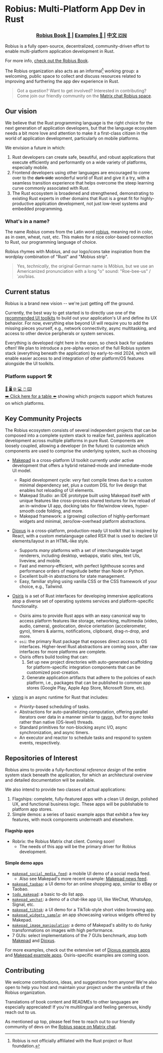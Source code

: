 # Robius: Multi-Platform App Dev in Rust

<div align="center">
  <h3>
    <a href="https://project-robius.github.io/book/"> Robius Book 📖 </a>
    <span> | </span>
    <!-- <a href="https://dioxuslabs.com"> Website </a>
    <span> | </span> -->
    <a href="#simple-demo-apps"> Examples 📄 </a>
    <span> | </span>
    <a href="https://github.com/project-robius/.github/blob/main/profile/README.ZH_CN.md"> 中文 🇨🇳 </a>
  </h3>
</div>

Robius is a fully open-source, decentralized, community-driven effort to enable multi-platform application development in Rust.

For more info, [check out the Robius Book][robius_book].

The Robius organization also acts as an informal[^1] working group: a welcoming, public space to collect and discuss resources related to improving and furthering the app dev experience in Rust.

[^1]: Robius is not officially affiliated with the Rust project or Rust foundation.

> Got a question? Want to get involved? Interested in contributing?    
> Come join our friendly community on the [Matrix chat Robius space](https://matrix.to/#/#robius:matrix.org).


## Our vision

We believe that the Rust programming language is the right choice for the next generation of application developers,
but that the language ecosystem needs a bit more love and attention to make it a first-class citizen in the world of application development, particularly on mobile platforms.

We envision a future in which:
1. Rust developers can create safe, beautiful, and robust applications that execute efficiently and performantly on a wide variety of platforms, especially mobile.
2. Frontend developers using other languages are encouraged to come over to the ~~dark side~~ wonderful world of Rust and give it a try, with a seamless transition experience that helps overcome the steep learning curve commonly associated with Rust.
3. The Rust ecosystem is broadened and strengthened, demonstrating to existing Rust experts in other domains that Rust is a great fit for highly-productive application development, not just low-level systems and embedded programming.


### What's in a name?
The name *Robius* comes from the Latin word [robius](http://latin-dictionary.net/definition/33662/robius-robia-robium), meaning red in color, as in oxen, wheat, rust, etc.
This makes for a nice color-based connection to Rust, our programming language of choice.

Robius rhymes with Mobius, and our logo/icons take inspiration from the wordplay combination of "Rust" and "Mobius strip". 

> Yes, *technically*, the original German name is Möbius, but we use an Americanized pronunciation with a long "o" sound: "Roe-bee-us" / ˈɹoʊˈbiəs.


## Current status
Robius is a brand new vision -- we're just getting off the ground.

Currently, the best way to get started is to directly use one of the [recommended UI toolkits](#key-community-members) to build out your application's UI and define its UX behavior.
For now, everything else beyond UI will require you to add the missing pieces yourself, e.g., network connectivity, async multitasking, and access to other device peripherals or system services. 

Everything is developed right here in the open, so check back for updates often!
We plan to introduce a pre-alpha version of the full Robius system stack (everything beneath the application) by early-to-mid 2024, which will enable easier access to and integration of other platform/OS features alongside the UI toolkits.


### Platform support 🛠️

[📲 🖥️ 🌐 💻 🖱️ ⌨️ <br> ➡️ Click here for a table ⬅️](https://project-robius.github.io/book/status.html#platform-support) showing which projects support which features on which platforms.


## Key Community Projects
The Robius ecosystem consists of several independent projects that can be composed into a complete system stack to realize fast, painless application development across multiple platforms in pure Rust.
Components are loosely coupled, allowing a developer (in the future) to customize which components are used to comprise the underlying system, such as choosing 

* [Makepad] is a cross-platform UI toolkit currently under active development that offers a hybrid retained-mode and immediate-mode UI model.
  * Rapid development cycle: *very* fast compile times due to a custom minimal dependency set, plus a custom DSL for live design that enables hot reloading of UI elements.
  * Makepad Studio: an IDE prototype built using Makepad itself with unique features like cross-process shared textures for live reload of an in-window UI app, docking tabs for file/window views, hyper-smooth code folding, and more.
  * Makepad framework: a (growing) collection of highly-performant widgets and minimal, zero/low-overhead platform abstractions.

* [Dioxus] is a cross-platform, production-ready UI toolkit that is inspired by React, with a custom metalanguage called RSX that is used to declare UI elements/layout in an HTML-like style.
  * Supports *many* platforms with a set of interchangeable target renderers, including desktop, webapps, static sites, text UIs, liveview, and mobile.
  * Fast and memory-efficient, with perfect lighthouse scores and performance orders of magnitude better than Node or Python.
  * Excellent built-in abstractions for state management.
  * Easy, familiar styling using vanilla CSS or the CSS framework of your choice, e.g., Tailwind.

* [Osiris] is a set of Rust interfaces for developing immersive applications atop a diverse set of operating systems services and platform-specific functionality.
  * Osiris aims to provide Rust apps with an easy canonical way to access platform features like storage, networking, multimedia (video, audio, camera), geolocation, device orientation (accelerometer, gyro), timers & alarms, notifications, clipboard, drag-n-drop, and more. 
  * `osi`: the primary Rust package that exposes direct access to OS interfaces. Higher-level Rust abstractions are coming soon, after raw interfaces for more platforms are complete.
  * Osiris offers build tooling that can:
    1. Set up new project directories with auto-generated scaffolding for platform-specific integration components that can be customized post-creation.
    2. Generate application artifacts that adhere to the policies of each platform, i.e., packages that can be published to common app stores (Google Play, Apple App Store, Microsoft Store, etc).

* [ylong] is an async runtime for Rust that includes:
  * *Priority*-based scheduling of tasks.
  * Abstractions for auto-parallelizing computation, offering parallel iterators over data in a manner similar to [rayon], but for *async tasks* rather than native (OS-level) threads.
  * Standard primitives for non-blocking async I/O, async synchronization, and async timers.
  * An executor and reactor to schedule tasks and respond to system events, respectively.



## Repositories of Interest

Robius aims to provide a fully-functional *reference design* of the entire system stack beneath the application, for which an architectural overview and detailed documentation will be available.

We also intend to provide two classes of actual applications:
1. Flagships: complete, fully-featured apps with a clean UI design, polished UX, and functional business logic. These apps will be publishable to platform app stores.
2. Simple demos: a series of basic example apps that exhibit a few key features, with mock components underneath and elsewhere.

#### Flagship apps
* Robrix: the Robius Matrix chat client.  Coming soon!
  * The needs of this app will be the primary driver for Robius development.

#### Simple demo apps
* [`makepad_social_media_feed`]: a mobile UI demo of a social media feed.
  * Also see Makepad's more recent example: [Makepad news feed](https://github.com/makepad/makepad/tree/master/examples/news_feed).
* [`makepad_taobao`]: a UI demo for an online shopping app, similar to eBay or Taobao.
* [`todo_makepad`]: a basic to-do list app.
* [`makepad_wechat`]: a demo of a chat-like app UI, like WeChat, WhatsApp, Signal, etc.
* [`makepad_tiktok`]: a UI demo for a TikTok-style short video browsing app.
* [`makepad_widgets_sample`]: an app showcasing various widgets offered by Makepad.
* [`makepad_image_manipulation`]: a demo of Makepad's ability to do funky transformations on images with high performance.
* 7 GUIs: select implementations of the 7 GUIs benchmark, atop both [Makepad](https://github.com/project-robius/makepad_7guis) and [Dioxus](https://github.com/project-robius/dioxus_7guis).


For more examples, check out the extensive set of [Dioxus example apps](https://github.com/DioxusLabs/example-projects) and [Makepad example apps](https://github.com/makepad/makepad/tree/master/examples). 
Osiris-specific examples are coming soon.



## Contributing
We welcome contributions, ideas, and suggestions from anyone! We're also open to help you host and maintain your project under the umbrella of the Robius organization.

Translations of book content and READMEs to other languages are especially appreciated! If you're multilingual and feeling generous, kindly reach out to us.

As mentioned up top, please feel free to reach out to our friendly community of devs on the [Robius space on Matrix chat](https://matrix.to/#/#robius:matrix.org).


<!-- Links below -->
[robius_book]: https://project-robius.github.io/book/
[Makepad]: https://makepad.nl/
[Makepad_github]: https://github.com/makepad/makepad
[Dioxus]: https://dioxuslabs.com/
[Dioxus_github]: https://github.com/DioxusLabs/dioxus
[Osiris]: https://github.com/osiris-apis
[ylong]: https://gitee.com/openharmony/commonlibrary_rust_ylong_runtime
[rayon]: https://crates.io/crates/rayon


[`makepad_social_media_feed`]: https://github.com/project-robius/makepad_social_media_feed
[`makepad_widgets_sample`]: https://github.com/project-robius/makepad_widgets_sample
[`makepad_taobao`]: https://github.com/project-robius/makepad_taobao
[`makepad_wechat`]: https://github.com/project-robius/makepad_wechat
[`todo_makepad`]: https://github.com/project-robius/todo_makepad
[`makepad_tiktok`]: https://github.com/project-robius/makepad_tiktok
[`makepad_image_manipulation`]: https://github.com/project-robius/makepad_image_manipulation

